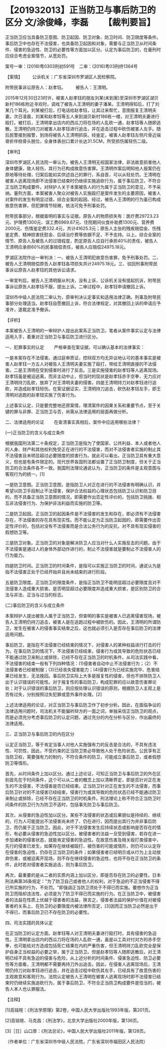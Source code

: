 # 【201932013】正当防卫与事后防卫的区分 文/涂俊峰，李磊 　　【裁判要旨】

正当防卫应当具备防卫意图、防卫起因、防卫对象、防卫时间、防卫限度等条件。事后防卫中也存在不法侵害，也具备防卫起因和对象，需要与正当防卫从时间条件、侵害的急迫性、防卫的必要性等方面加以区分。认定为事后防卫的，在量刑时应综合考虑全案情节，从宽处罚。

案号一审：(2016)粤0303刑初591号　二审：(2016)粤03刑终1364号

【案情】 　　公诉机关：广东省深圳市罗湖区人民检察院。

附带民事诉讼原告人：赵孝钰。 　　被告人：王清明。

2015年12月30日23时许，被害人赵孝钰的朋友刘某(未到案)至深圳市罗湖区湖贝新村186栋附近寻欢时，调戏了被告人王清明的妻子潘某。王清明得知后，打了刘某几个耳光。刘某被打后，打电话给赵孝钰，让其过来帮忙，意图报复王清明夫妻。次日凌晨，刘某和赵孝钰等五人来到湖贝新村186栋一楼，对王清明夫妻进行殴打。被打后，王清明拿出店内的西瓜刀将在场的人乱砍一通，赵孝钰等人随即逃散。王清明仍持刀对被害人赵孝钰进行追击，并在追击过程中砍伤被害人左手。随后民警接到报警，到场将被告人王清明抓获。经鉴定，被害人赵孝钰左侧尺骨近端骨折伴桡骨头脱位，全身体表创口累计长达31.5CM，所受损伤属轻伤二级。

【审判】

深圳市罗湖区人民法院一审认为，被告人王清明无视国家法律，非法故意损害他人身体健康，致人轻伤，其行为已构成故意伤害罪。王清明作案后明知他人报案仍在原地等待处理，归案后能如实供述自己的罪行，系自首，可以从轻处罚。王清明在被害人逃离现场即不法侵害已结束时仍继续实施追砍行为，属于事后防卫，不符合正当防卫构成要件。对辩护人关于本案被告人的行为属于正当防卫的意见，不予采纳。量刑方面，本案被害人聚众对被告人实施殴打是案件发生的主要原因，被害人对案件的发生有明显过错，综合全案的起因、经过，被告人王清明的行为虽已构成故意伤害罪，但犯罪情节轻微，依法可免予刑事处罚。

附带民事部分，根据查明的事实与证据，原告人的物质损失有：医疗费29723.23元、护理费1300元、误工费6969.67元、住院期间伙食补助费1300元、营养费2000元、伤情鉴定费332.4元，共计41625.3元；原告人主张的残疾赔偿金、伤残鉴定费、精神损害抚慰金、后续治疗费等依据不足，不予支持。以上。综合全案的情节、原告人及被告人的过错程度，酌定原告人应自行承担40%的责任，被告人王清明应承担60%的民事赔偿责任，被告人应赔偿24975.18元。

罗湖区法院作出一审判决：一、被告人王清明犯故意伤害罪，免予刑事处罚。二、被告人王清明赔偿原告人赵孝钰各项损失共计24975.18元。三、驳回刑事附带民事诉讼原告人赵孝钰的其他诉讼请求。

一审宣判后，被告人王清明服从判决，没有上诉，公诉机关没有提起抗诉，附带民事诉讼原告人赵孝钰不服，提出上诉。二审过程中，赵孝钰申请撤回上诉。

深圳市中级人民法院二审认为，原审判决认定事实和适用法律正确，刑事及附带民事部分处理适当。赵孝钰自愿撤回上诉，符合法律规定，对其撤回上诉的申请应予准许，遂裁定准予撤诉。

【评析】

本案被告人王清明的一审辩护人提出此案系正当防卫。笔者从案件事实认定与法律适用入手，着重对正当防卫与事后防卫进行区分。

一、犯罪事实的认定 　　严格审查在案证据，可以确认基本的法律事实：

一是本案存在不法侵害。通过庭审质证，控辩双方均无异议地认可的基本事实是被害人赵孝钰一方五人对被告人王清明夫妻实施了殴打，带给王清明直接的不法侵害。二是王清明在受到侵害时进行了反击。三是实施侵害的赵孝钰等人逃离现场。赵孝钰虽是被迫逃离，而非主动中止，但当时的现状是赵孝钰赤手空拳，无力应对王清明持刀乱砍，放弃了对王清明夫妻的侵害。四是王清明持刀对赵孝钰进行追砍，并造成赵孝钰轻伤。在案证据证实，王清明持刀追击，砍伤赵孝钰左手，即王清明对逃跑的赵孝钮实施了伤害行为。

上述事实认定，只是要完整地还原案情，理清案件的因果关系和重要节点，至于关键的罪与非罪、正当防卫与否，尚需从法律适用的层面再做分析。

二、法律适用的论证 　　在查清事实真相后，案件中应适用哪些法律？

(一)正当防卫的含义与成立条件

根据我国刑法第二十条规定，正当防卫是指为了使国家、公共利益、本人或者他人的人身、财产和其他权利免受正在进行的不法侵害，而对不法侵害者实施的制止其不法侵害且未明显超过必要限度的损害行为。就此可以看出，正当防卫具有重大意义，但也是有条件限定的。现代世界各国刑法都设置了正当防卫制度，但关于正当防卫的合法条件各不一致。我国刑法理论通说认为，正当防卫的条件是主观意图与客观行为的统一。\[1\]

一是防卫意图。正当防卫意图，是指防卫人对正在进行的不法侵害有明确认识，并希望以防卫手段制止不法侵害，保护合法权益的心理状态包括防卫认识和防卫目的。而不具备正当防卫意图的情况，即需要作出否定性评价的，包括防卫挑拨、相互非法侵害行为、为保护非法利益而实施的防卫等。

二是防卫起因。正当防卫的起因条件是不法侵害的发生和存在，即必须有不法侵害存在，不法侵害的存在具有现实性。而不能认定为正当防卫起因的，即需要作出否定性评价的，包括对没有不法侵害而是合法公务行为的反抗，对不具有现实侵害的假想防卫等。

三是防卫对象。正当防卫的对象是解决防卫人应当对什么人实施反击的问题。由于不法侵害是通过人的身体外部动作进行的，制止不法侵害就是要制止不法侵害人的行为能力。

四是防卫时间。正当防卫的时间条件，是指可以实施正当防卫的时间，通说认为是指不法侵害正处于已经开始并且尚未结束的进行阶段。

五是防卫限度。正当防卫的限度条件，是指正当防卫不能明显超过必要限度且对不法侵害人造成重大损害。是否明显超过必要限度并造成重大损害，是区别防卫的合法与非法、正当与过当的标志。

(二)事后防卫的含义与成立条件

本案辩护人提出被告人属于正当防卫，但查明的事实是被害人已逃离侵害现场，被告人王清明仍持刀追击，被害人是在逃跑过程中被砍伤的。因此，王清明的所谓防卫，发生在被害人的侵害事实结束之后，这也就必须引入是否存在事后防卫的法律适用问题。

事后防卫，是指在不法侵害已经结束的情况下，对侵害人的某种权益进行打击的行为。在事后防卫的情况下，不法侵害已经结束，侵害行为或其导致的危险状态已经不能通过防卫来制止或排除，已经不存在正当防卫的时机条件。从司法实践中看，不法侵害的结束一般有下列四种情况：(1)侵害者自动中止不法侵害行为；（2）不法侵害者已经被制服；(3)已经丧失侵害能力；(4)侵害行为已经实施完毕、危害结果已经发生，无法挽回。事后防卫实际上大多是报复性的侵害，但也不排除防卫人出于认识错误的可能性。对于报复性的事后防卫，构成犯罪的应以故意伤害罪论处；对于认识错误的事后防卫，则应按处理认识错误的原则，根据防卫人主观上是否有过失，分别按照过失犯罪或意外事件处理。\[2\]

上述法律适用的论证，对正当防卫与事后防卫作了初步分析。因此，在面临争议的法律适用问题时，司法机关不能偏听辩方的一面之词，单独采信正当防卫的观点，而是必须充分考虑事后防卫的认定问题，通过充分的内在分析与区分，作出最终的法律适用。

三、正当防卫与事后防卫的内在区分

认定正当防卫，等于肯定当事人对他人实施强有力的反击是合法的，不具有违法性、可罚性，因此，不受约束的正当防卫势必导致他人处于危险状态。公民享有正当防卫权，需要强有力的制约，不符合条件的防卫，可能成立事后防卫，或者假想防卫等情形。

首先，从时间条件上加以区分。通过上述论证，可知正当防卫与事后防卫的外在区别首先在于时间条件，这个可以从二者的概念上加以清晰界定，即是否针对正在发生的不法侵害，不法侵害是否已经结束。正当防卫针对正在发生的不法侵害，而事后防卫针对的不法侵害已经结束，侵害行为或其导致的危险状态已经不能通过防卫来制止或排除，已经不存在正当防卫的时机条件。刑法理论上称不符合正当防卫时间条件的防卫行为为防卫不适时，包括事先防卫与事后防卫。

其次，从侵害的急迫性加以区分。某些不法侵害的状态或后果貌似是持续的、继续的，行为人可能提出不法侵害尚未终了、仍在进行，因而提出其行为并非事后防卫，而仍属于正当防卫。因此，对于不法侵害发生后持续状态或影响是否存在的情形，有必要从侵害的急迫性加以区分。被侵害者的法益一旦受到侵害，若存在进一步加诸新的侵害状态，就能肯定侵害的急迫性。在故意伤害及相关殴打类侵害中，先行的侵害已发生，如果存在继续被殴打、被伤害的可能或情形，则仍可以认定存在侵害的急迫性，仍存在正当防卫的条件；如果侵害者已经明示或从行为上主动放弃伤害，或被迫离开现场，则不存在继续侵害的急迫性，也将不存在正当防卫的条件，此时若对侵害者实施追击，则为事后防卫。

再次，最重要的是从二者的实质内涵上加以区分，即是否存在防卫的必要性。日本刑法典第36条规定："为了防卫自己或者他人的权利，对于急迫的不正当侵害不得已所实施的行为，不处罚。"即强调正当防卫须处于不得已而实施。要想作为正当防卫而阻却违法性，必须是为了防卫不得已而实施的行为。在正当防卫中，被侵害者的法益在性质上优越于侵害者的法益，换言之，侵害者法益的保护价值在对被侵害者的关系上、在防卫的必要限度内被法律所否定，\[3\]因而正当防卫必然是出于不得已，而事后防卫已不存在防卫的必要性。

四、司法实践的具体认定

在正当防卫的认定方面。赵孝钰等人对王清明夫妻进行殴打时，具有侵害的急迫性。王清明拿出店内的西瓜刀将在场的人乱砍一通，虽是以工具对付对方的赤手空拳，也可能给对方造成包括死亡结果在内的严重伤害，但王清明持刀乱砍完全是保护自身正当权益的必要之举，属于正当防卫。但是赵孝钰等人随即逃散后，对王清明已经不具有急迫的侵害与危险，从上述分析的时间条件、侵害急迫性、防卫必要性等方面看，王清明都不需要再持刀外出追击。因此，在侵害人逃离现场后，王清明仍持刀对赵孝钰进行追击，并在追击过程中砍伤其左手，已经具有了故意伤害的主观故意和客观行为。法院认定被告人王清明在被害人逃离现场时即不法侵害已结束时仍继续实施追砍行为，属于事后防卫，不符合正当防卫构成要件是恰当的，被告人本人也认罪服法。

【注释】

\[1\]高铭暄：《刑法学原理》第2卷，中国人民大学出版社1993年版，第201页。

\[2\]高铭暄、马克昌：《刑法学》，北京大学出版社2000年版，第136页。

\[3\]［日］山口厚：《刑法总论》，中国人民大学出版社2011年版，第128页。

（作者单位：广东省深圳市中级人民法院，广东省深圳市福田区人民法院）